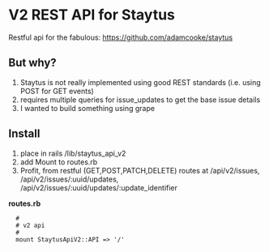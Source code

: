 V2 REST API for Staytus
=======================

Restful api for the fabulous: https://github.com/adamcooke/staytus


But why?
--------

1. Staytus is not really implemented using good REST standards (i.e. using POST for GET events)
2. requires multiple queries for issue_updates to get the base issue details
3. I wanted to build something using grape


Install
-------

1. place in rails /lib/staytus_api_v2
2. add Mount to routes.rb
3. Profit, from restful (GET,POST,PATCH,DELETE) routes at /api/v2/issues, /api/v2/issues/:uuid/updates, /api/v2/issues/:uuid/updates/:update_identifier


**routes.rb**

```
  #
  # v2 api
  #
  mount StaytusApiV2::API => '/'
```